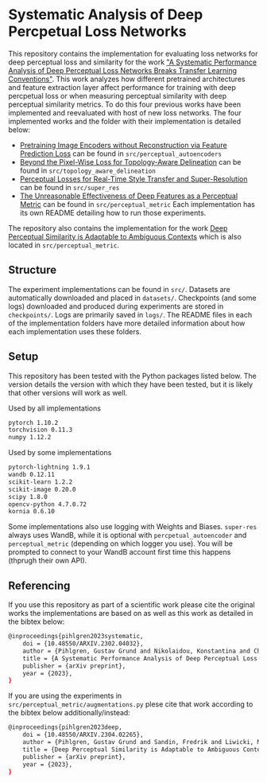 # Systematic Analysis of Deep Percpetual Loss Networks

This repository contains the implementation for evaluating loss networks for deep perceptual loss and similarity for the work ["A Systematic Performance Analysis of Deep Perceptual Loss Networks Breaks Transfer Learning Conventions"](https://arxiv.org/abs/2302.04032).
This work analyzes how different pretrained architectures and feature extraction layer affect performance for training with deep percpetual loss or when measuring perceptual similarity with deep perceptual similarity metrics.
To do this four previous works have been implemented and reevaluated with host of new loss networks.
The four implemented works and the folder with their implementation is detailed below:
- [Pretraining Image Encoders without Reconstruction via Feature Prediction Loss](https://ieeexplore.ieee.org/abstract/document/9412239) can be found in ```src/perceptual_autoencoders```
-  [Beyond the Pixel-Wise Loss for Topology-Aware Delineation](https://openaccess.thecvf.com/content_cvpr_2018/html/Mosinska_Beyond_the_Pixel-Wise_CVPR_2018_paper.html) can be found in ```src/topology_aware_delineation```
- [Perceptual Losses for Real-Time Style Transfer and Super-Resolution](https://link.springer.com/chapter/10.1007/978-3-319-46475-6_43) can be found in ```src/super_res```
- [The Unreasonable Effectiveness of Deep Features as a Perceptual Metric](https://richzhang.github.io/PerceptualSimilarity) can be found in ```src/perceptual_metric```
Each implementation has its own README detailing how to run those experiments.

The repository also contains the implementation for the work [Deep Perceptual Similarity is Adaptable to Ambiguous Contexts](https://arxiv.org/abs/2304.02265) which is also located in ```src/perceptual_metric```.

## Structure
The experiment implementations can be found in ```src/```.
Datasets are automatically downloaded and placed in ```datasets/```.
Checkpoints (and some logs) downloaded and produced during experiments are stored in ```checkpoints/```.
Logs are primarily saved in ```logs/```.
The README files in each of the implementation folders have more detailed information about how each implementation uses these folders.

## Setup

This repository has been tested with the Python packages listed below.
The version details the version with which they have been tested, but it is likely that other versions will work as well.

Used by all implementations
```bash
pytorch 1.10.2
torchvision 0.11.3
numpy 1.12.2
```

Used by some implementations
```bash
pytorch-lightning 1.9.1
wandb 0.12.11
scikit-learn 1.2.2
scikit-image 0.20.0
scipy 1.8.0
opencv-python 4.7.0.72
kornia 0.6.10
```

Some implementations also use logging with Weights and Biases.
```super-res``` always uses WandB, while it is optional with ```percpetual_autoencoder``` and ```perceptual_metric``` (depending on which logger you use).
You will be prompted to connect to your WandB account first time this happens (thprugh their own API).

## Referencing

If you use this repository as part of a scientific work please cite the original works the implementations are based on as well as this work as detailed in the bibtex below:
```bash
@inproceedings{pihlgren2023systematic,
    doi = {10.48550/ARXIV.2302.04032},
    author = {Pihlgren, Gustav Grund and Nikolaidou, Konstantina and Chhipa, Prakash Chandra and Abid, Nosheen and Saini, Rajkumar and Sandin, Fredrik and Liwicki, Marcus},
    title = {A Systematic Performance Analysis of Deep Perceptual Loss Networks Breaks Transfer Learning Conventions},
    publisher = {arXiv preprint},
    year = {2023},
}
```


If you are using the experiments in ```src/perceptual_metric/augmentations.py``` plese cite that work according to the bibtex below additionally/instead:
```bash
@inproceedings{pihlgren2023deep,
    doi = {10.48550/ARXIV.2304.02265},
    author = {Pihlgren, Gustav Grund and Sandin, Fredrik and Liwicki, Marcus},
    title = {Deep Perceptual Similarity is Adaptable to Ambiguous Contexts},
    publisher = {arXiv preprint},
    year = {2023},
}
```
